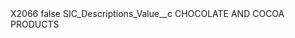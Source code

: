 <?xml version="1.0" encoding="UTF-8"?>
<CustomMetadata xmlns="http://soap.sforce.com/2006/04/metadata" xmlns:xsi="http://www.w3.org/2001/XMLSchema-instance" xmlns:xsd="http://www.w3.org/2001/XMLSchema">
    <label>X2066</label>
    <protected>false</protected>
    <values>
        <field>SIC_Descriptions_Value__c</field>
        <value xsi:type="xsd:string">CHOCOLATE AND COCOA PRODUCTS</value>
    </values>
</CustomMetadata>
